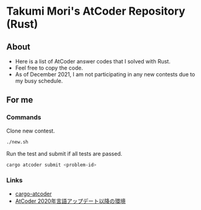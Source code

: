 # Takumi Mori's AtCoder Repository (Rust)

## About

- Here is a list of AtCoder answer codes that I solved with Rust.
- Feel free to copy the code.
- As of December 2021, I am not participating in any new contests due to my busy schedule.

## For me

### Commands

Clone new contest.

```sh
./new.sh
```

Run the test and submit if all tests are passed.

```sh
cargo atcoder submit <problem-id>
```

### Links

- [cargo-atcoder](https://github.com/tanakh/cargo-atcoder)
- [AtCoder 2020年言語アップデート以降の環境](https://github.com/rust-lang-ja/atcoder-rust-resources/wiki/2020-Update)